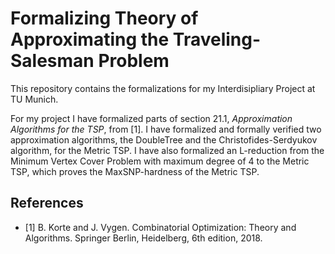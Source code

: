 # Formalizing Theory of Approximating the Traveling-Salesman Problem

This repository contains the formalizations for my Interdisipliary Project at TU Munich.

For my project I have formalized parts of section 21.1, *Approximation Algorithms for the TSP*, from [1]. 
I have formalized and formally verified two approximation algorithms, the DoubleTree and the Christofides-Serdyukov algorithm, for the Metric TSP. I have also formalized an L-reduction from the Minimum Vertex Cover Problem with maximum degree of 4 to the Metric TSP, which proves the MaxSNP-hardness of the Metric TSP.

## References

-  [1] B. Korte and J. Vygen. Combinatorial Optimization: Theory and Algorithms. Springer Berlin, Heidelberg, 6th edition, 2018.
